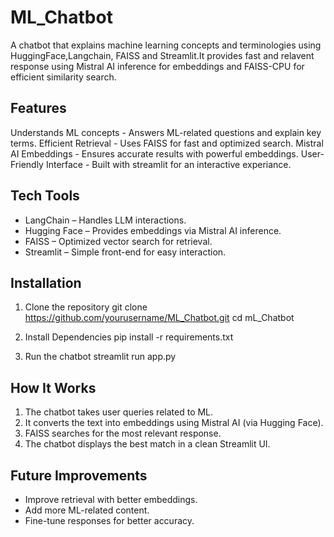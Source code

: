 # ML_Chatbot
A chatbot that explains machine learning concepts and terminologies using HuggingFace,Langchain, FAISS and Streamlit.It provides fast and relavent response using Mistral AI inference for embeddings and FAISS-CPU for efficient similarity search.


## Features
Understands ML concepts - Answers ML-related questions and explain key terms.
Efficient Retrieval - Uses FAISS for fast and optimized search.
Mistral AI Embeddings - Ensures accurate results with powerful embeddings.
User-Friendly Interface - Built with streamlit for an interactive experiance.

## Tech Tools

* LangChain – Handles LLM interactions.
* Hugging Face – Provides embeddings via Mistral AI inference.
* FAISS – Optimized vector search for retrieval.
* Streamlit – Simple front-end for easy interaction.

## Installation

1. Clone the repository
git clone https://github.com/yourusername/ML_Chatbot.git
cd mL_Chatbot

2. Install Dependencies
pip install -r requirements.txt

3. Run the chatbot
streamlit run app.py

## How It Works
1. The chatbot takes user queries related to ML.
2. It converts the text into embeddings using Mistral AI (via Hugging Face).
3. FAISS searches for the most relevant response.
4. The chatbot displays the best match in a clean Streamlit UI.

## Future Improvements
* Improve retrieval with better embeddings.
* Add more ML-related content.
* Fine-tune responses for better accuracy.